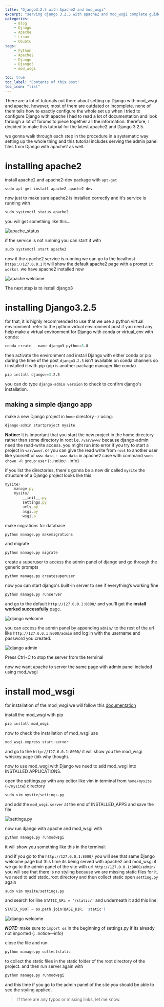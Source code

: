 ```yaml
---
title: "Django3.2.5 with Apache2 and mod_wsgi"
excerpt: "serving django 3.2.5 with apache2 and mod_wsgi complete guide"
categories:
    - Blog
    - Djnago
    - Apache
    - Linux
    - Ububtu
tags:
    - Python
    - Apache2
    - Django
    - Django3
    - mod_wsgi

toc: true
toc_label: "Contents of this post"
toc_icon: "list"
---
```


There are a lot of tutorials out there about setting up Django with mod_wsgi and apache. however, most of them are outdated or incomplete. none of them tells how to exactly configure the whole set up
when I tried to configure Django with apache I had to read a lot of documentation and look through a lot of forums to piece together all the information. therefore, I decided to make this tutorial for the latest apache2 and Django 3.2.5.

we gonna walk through each step in the procedure in a systematic way setting up the whole thing and this tutorial includes serving the admin panel files from Django with apache2 as well.

# installing apache2

install apache2 and apache2-dev package with `apt-get`
```s
sudo apt-get install apache2 apache2-dev
```
now just to make sure apache2 is installed correctly and it's service is running with
```s
sudo systemctl status apache2
```
you will get something like this...

![apache_status](/assets/images/django_blog_images/apache_status.png)

if the service is not running you can start it with
```s
sudo systemctl start apache2
```

now if the apache2 service is running we can go to the localhost `https://127.0.0.1` it will show the default apache2 page with a prompt `It works!`. we have apache2 installed now

![apache welcome](/assets/images/django_blog_images/apache_welcome.png)


The next step is to install django3 
# installing Django3.2.5
for that, it is highly recommended to use that we use a python virtual environment. refer to the python virtual environment post if you need any help 
make a virtual environment for Django with conda or virtual_env
with conda:
```s
conda create --name django3 python=3.8
```
then activate the environment 
and install Django with either conda or pip
during the time of the post `django3.2.5` isn't available on conda channels so i installed it with pip (pip is another package manager like conda)
```s
pip install django==3.2.5
```
you can do type `django-admin version` to check to confirm django's installation.

## making a simple django app


make a new Django project in  `home` directory `~/`  using:
```s
django-admin startproject mysite
```
**Notice:** It is important that you start the new project in the home directory rather than some directory in root i.e. `/var/www/` because django-admin need the read-write access. you might run into error if you try to start a project in `var/www/`. or you can give the read write from `root` to another user like yourself or `www-data : www-data`  in apache2 case with command `sudo chown -R group:user`
{: .notice--info} 

if you  list the directories,  there's gonna be  a new dir called `mysite`
the structure of a Django project looks like this
```js
mysite/
    manage.py
    mysite/
        __init__.py
        settings.py
        urls.py
        asgi.py
        wsgi.p
```

make migrations for database
```s
python manage.py makemigrations
```
and migrate
```s
python manage.py migrate
```

create a superuser to access the admin panel of django and go through the generic prompts
```zsh
python manage.py createsuperuser
```
now you can start django's built-in server to see if everything’s working fine
```s
python manage.py runserver
```
and go to the default `http://127.0.0.1:8000/` and you'll get the **install worked successfully** page.

![django welcome](/assets/images/django_blog_images/django_welcome.png)


you can access the admin panel by appending `admin/` to the rest of the url like `http://127.0.0.1:8000/admin` and log in with the username and password you created.

![django admin](/assets/images/django_blog_images/django_admin.png)


Press Ctrl+C to stop the server from the terminal

now we want apache to server the same page with admin panel included using mod_wsgi
# install mod_wsgi

for installation of the mod_wsgi we will follow this [documentation](https://pypi.org/project/mod-wsgi/)



install the mod_wsgi with pip 

```s
pip install mod_wsgi
```
now to check the installation of mod_wsgi use
```s
mod_wsgi-express start-server
```
and go to the `http://127.0.0.1:8000/` it will show you the mod_wsgi whiskey page (idk why though).

now to use mod_wsgi with Django we need to add mod_wsgi into INSTALLED APPLICATIONS.

open the settings.py with any editor like vim in terminal from `home/mysite` (`~/mysite`) directory 
```s
sudo vim mysite/settings.py 
```
and add the `mod_wsgi.server` at the end of INSTALLED_APPS and save the file.

![settings.py](/assets/images/django_blog_images/settings.py.png)


now run django with apache and mod_wsgi with 

```s
python manage.py runmodwsgi
```
it will show you something like this in the terminal:

and if you go to the `http://127.0.0.1:8000/` you will see that same Django welcome page but this time its being served with apache2 and mod_wsgi 
if we go to the admin panel of the site with url `http://127.0.0.1:8000/admin/` you will see that there is no styling because we are missing static files for it. we need to add static_root directory and then collect static
open `setting.py` again 
```s
sudo vim mysite/settings.py
```
and search for line  `STATIC_URL = '/static/'`
and underneath it add this line:
```s
STATIC_ROOT = os.path.join(BASE_DIR, 'static')
```

![django welcome](/assets/images/django_blog_images/static_root.png)




***NOTE:*** make sure to `import os` in the beginning of settings.py if its already not imported
{: .notice--info} 

close the file and run
```s
python manage.py collectstatic
```
to collect the static files in the static folder of the root directory of the project. 
and then run server again with 
```s
python manage.py runmodwsgi
```
and this time if you go to the admin panel of the site you should be able to see the styling applied. 
 
> If there are any typos or missing links, let me know.
